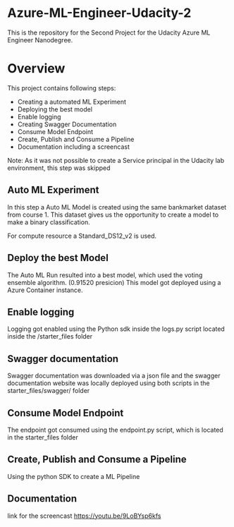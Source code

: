 # Azure-ML-Engineer-Udacity-2

This is the repository for the Second Project for the Udacity Azure ML Engineer Nanodegree.

# Overview 

This project contains following steps: 

- Creating a automated ML Experiment
- Deploying the best model
- Enable logging
- Creating Swagger Documentation 
- Consume Model Endpoint
- Create, Publish and Consume a Pipeline
- Documentation including a screencast

Note: As it was not possible to create a Service principal in the Udacity lab environment, this step was skipped

## Auto ML Experiment
In this step a Auto ML Model is created using the same bankmarket dataset from course 1. 
This dataset gives us the opportunity to create a model to make a binary classification.

For compute resource a Standard_DS12_v2 is used. 

## Deploy the best Model
The Auto ML Run resulted into a best model, which used the voting ensemble algorithm. (0.91520 presicion)
This model got deployed using a Azure Container instance.

## Enable logging
Logging got enabled using the Python sdk inside the logs.py script located inside the /starter_files folder

## Swagger documentation
Swagger documentation was downloaded via a json file and the swagger documentation website was locally deployed using both scripts in the starter_files/swagger/ folder

## Consume Model Endpoint
The endpoint got consumed using the endpoint.py script, which is located in the starter_files folder

## Create, Publish and Consume a Pipeline
Using the python SDK to create a ML Pipeline

## Documentation
link for the screencast
https://youtu.be/9LoBYsp6kfs

